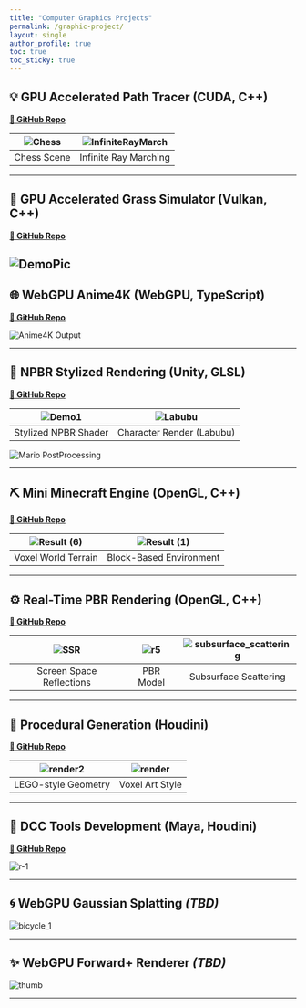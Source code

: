 ```yaml
---
title: "Computer Graphics Projects"
permalink: /graphic-project/
layout: single
author_profile: true
toc: true
toc_sticky: true
---
```


## 💡 GPU Accelerated Path Tracer (CUDA, C++)

**[📂 GitHub Repo](https://github.com/danielzhong/CUDA-GPU-Accelerated-Path-Tracer)**

| ![Chess](https://github.com/user-attachments/assets/288f5399-181d-40a5-a9c3-762d52ff814a) | ![InfiniteRayMarch](https://github.com/user-attachments/assets/2cff03b6-670c-4596-86f7-a3341679bad3) |
|:--:|:--:|
| Chess Scene | Infinite Ray Marching |

---

## 🌿 GPU Accelerated Grass Simulator (Vulkan, C++)

**[📂 GitHub Repo](https://github.com/danielzhong/Vulkan-Grass-Rendering)**

![DemoPic](https://github.com/user-attachments/assets/b28d105a-6fce-4136-a522-2e6035b1d2e1)
---

## 🌐 WebGPU Anime4K (WebGPU, TypeScript)

**[📂 GitHub Repo](https://github.com/danielzhong/Anime4K-WebGPU)**

![Anime4K Output](https://github.com/user-attachments/assets/89de91a1-6ab2-4fb3-8cb1-ccf2fd7b68b3)

---

## 🎨 NPBR Stylized Rendering (Unity, GLSL)

**[📂 GitHub Repo](https://github.com/danielzhong/Unity-Stylization-Toon-Shader)**

| ![Demo1](https://github.com/user-attachments/assets/29b21a76-0fe7-4d12-89dc-c1bd9e89cf0a) | ![Labubu](https://github.com/user-attachments/assets/3ef4e62c-5c23-4127-bb9f-682737029388) |
|:--:|:--:|
| Stylized NPBR Shader | Character Render (Labubu) |  


![Mario PostProcessing](https://github.com/user-attachments/assets/e795173b-a9ce-4338-8405-4d957e7558d5)

---

## ⛏️ Mini Minecraft Engine (OpenGL, C++)

**[📂 GitHub Repo](https://github.com/danielzhong/OpenGL-PBR-Rendering)**

| ![Result (6)](https://github.com/user-attachments/assets/6a10f996-5322-4617-b7da-c5b593503c45) | ![Result (1)](https://github.com/user-attachments/assets/b5704acb-0f5d-4e4b-8582-88210ec07d9a) |
|:--:|:--:|
| Voxel World Terrain | Block-Based Environment |

---

## ⚙️ Real-Time PBR Rendering (OpenGL, C++)

**[📂 GitHub Repo](https://github.com/danielzhong/OpenGL-PBR-Rendering)**

| ![SSR](https://github.com/user-attachments/assets/e1b2a4ad-d260-43d7-9d29-acb841bf62bb) | ![r5](https://github.com/user-attachments/assets/355133fc-2cf5-4408-8b70-3606b1b6a204) | ![subsurface_scattering](https://github.com/user-attachments/assets/6d921dbd-deeb-42ae-afbb-f275744855f8) |
|:--:|:--:|:--:|
| Screen Space Reflections | PBR Model | Subsurface Scattering |

---

## 🧱 Procedural Generation (Houdini)

**[📂 GitHub Repo](https://github.com/danielzhong/Houdini-Procedural-Legos)**

| ![render2](https://github.com/user-attachments/assets/c994ff8b-e203-4056-9d6c-b1332e785635) | ![render](https://github.com/user-attachments/assets/afeaaaec-395f-4523-9ad7-639c6818412a) |
|:--:|:--:|
| LEGO-style Geometry | Voxel Art Style |

---

## 🔌 DCC Tools Development (Maya, Houdini)

**[📂 GitHub Repo](https://github.com/danielzhong/MAYA-HOUDINI-Plugin)**

![r-1](https://github.com/user-attachments/assets/018429e3-0e63-4b70-9c00-1aa2c6e5d542)

---

## 🌀 WebGPU Gaussian Splatting *(TBD)*

![bicycle_1](https://github.com/user-attachments/assets/0046a838-ab5e-4492-856b-45ce979e0a5e)

---

## ✨ WebGPU Forward+ Renderer *(TBD)*

![thumb](https://github.com/user-attachments/assets/6e25734d-1ff1-4896-a8c7-5fe7ab727820)

---
